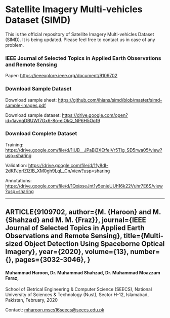 # Satellite Imagery Multi-vehicles Dataset (SIMD)

This is the official repository of Satellite Imagery Multi-vehicles Dataset (SIMD). It is being updated. Please feel free to contact us in case of any problem. 

### IEEE Journal of Selected Topics in Applied Earth Observations and Remote Sensing
Paper: https://ieeexplore.ieee.org/document/9109702

### Download Sample Dataset

Download sample sheet: https://github.com/ihians/simd/blob/master/simd-sample-images.pdf

Download sample dataset: https://drive.google.com/open?id=1avnqDBUWf7Gx6-8o-elOkQ_NP6H5Oof9

### Download Complete Dataset

Training:    https://drive.google.com/file/d/1IUB__JPaBj3XEtfeIVr5Tlg_SD5rwa05/view?usp=sharing

Validation:  https://drive.google.com/file/d/1fy8dI-2dKPJprlZlZIB_XM0gh9LqL_Cn/view?usp=sharing

Annotations: https://drive.google.com/file/d/1QxipseJnt1y5enieUUh16k22Vuhr7E6S/view?usp=sharing    

---------------------------------------------------------------
ARTICLE{9109702,
  author={M. {Haroon} and M. {Shahzad} and M. M. {Fraz}}, 
  journal={IEEE Journal of Selected Topics in Applied Earth Observations and Remote Sensing}, 
  title={Multi-sized Object Detection Using Spaceborne Optical Imagery}, 
  year={2020}, 
  volume={13}, 
  number={}, 
  pages={3032-3046},
 }
---------------------------------------------------------------
#### Muhammad Haroon, Dr. Muhammad Shahzad, Dr. Muhammad Moazzam Faraz, 
School of Eletrical Engineering & Computer Science (SEECS),
National University of Sciences & Technology (Nust), 
Sector H-12, Islamabad, Pakistan, 
February, 2020

Contact: mharoon.mscs16seecs@seecs.edu.pk
